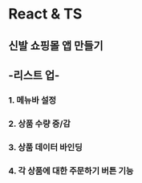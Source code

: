 # React & TS 
## 신발 쇼핑몰 앱 만들기

## -리스트 업- 
### 1. 메뉴바 설정
### 2. 상품 수량 증/감
### 3. 상품 데이터 바인딩
### 4. 각 상품에 대한 주문하기 버튼 기능
